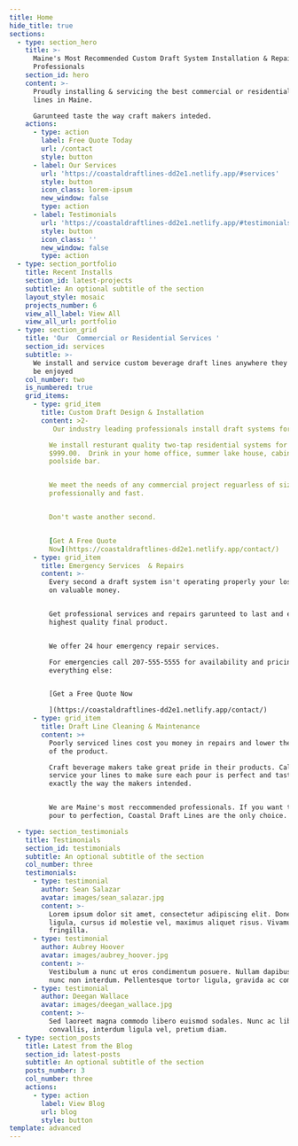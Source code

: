 ```yaml
---
title: Home
hide_title: true
sections:
  - type: section_hero
    title: >-
      Maine's Most Recommended Custom Draft System Installation & Repair
      Professionals
    section_id: hero
    content: >-
      Proudly installing & servicing the best commercial or residential draft
      lines in Maine.  

      Garunteed taste the way craft makers inteded.  
    actions:
      - type: action
        label: Free Quote Today
        url: /contact
        style: button
      - label: Our Services
        url: 'https://coastaldraftlines-dd2e1.netlify.app/#services'
        style: button
        icon_class: lorem-ipsum
        new_window: false
        type: action
      - label: Testimonials
        url: 'https://coastaldraftlines-dd2e1.netlify.app/#testimonials'
        style: button
        icon_class: ''
        new_window: false
        type: action
  - type: section_portfolio
    title: Recent Installs
    section_id: latest-projects
    subtitle: An optional subtitle of the section
    layout_style: mosaic
    projects_number: 6
    view_all_label: View All
    view_all_url: portfolio
  - type: section_grid
    title: 'Our  Commercial or Residential Services '
    section_id: services
    subtitle: >-
      We install and service custom beverage draft lines anywhere they want to
      be enjoyed
    col_number: two
    is_numbered: true
    grid_items:
      - type: grid_item
        title: Custom Draft Design & Installation
        content: >2-
           Our industry leading professionals install draft systems for any beverage, in any structure.  Get taps installed in your new developments, apartments, hotels, offices, businesses, or homes. 

          We install resturant quality two-tap residential systems for under
          $999.00.  Drink in your home office, summer lake house, cabin or
          poolside bar. 


          We meet the needs of any commercial project reguarless of size
          professionally and fast. 


          Don't waste another second.


          [Get A Free Quote
          Now](https://coastaldraftlines-dd2e1.netlify.app/contact/)
      - type: grid_item
        title: Emergency Services  & Repairs
        content: >-
          Every second a draft system isn't operating properly your losing out
          on valuable money.


          Get professional services and repairs garunteed to last and ensure the
          highest quality final product.  


          We offer 24 hour emergency repair services.

          For emergencies call 207-555-5555 for availability and pricing. For
          everything else:


          [Get a Free Quote Now

          ](https://coastaldraftlines-dd2e1.netlify.app/contact/)
      - type: grid_item
        title: Draft Line Cleaning & Maintenance
        content: >+
          Poorly serviced lines cost you money in repairs and lower the quality
          of the product. 

          Craft beverage makers take great pride in their products. Call us to
          service your lines to make sure each pour is perfect and tastes
          exactly the way the makers intended.


          We are Maine's most reccommended professionals. If you want taps that
          pour to perfection, Coastal Draft Lines are the only choice. 

  - type: section_testimonials
    title: Testimonials
    section_id: testimonials
    subtitle: An optional subtitle of the section
    col_number: three
    testimonials:
      - type: testimonial
        author: Sean Salazar
        avatar: images/sean_salazar.jpg
        content: >-
          Lorem ipsum dolor sit amet, consectetur adipiscing elit. Donec nisl
          ligula, cursus id molestie vel, maximus aliquet risus. Vivamus in nibh
          fringilla.
      - type: testimonial
        author: Aubrey Hoover
        avatar: images/aubrey_hoover.jpg
        content: >-
          Vestibulum a nunc ut eros condimentum posuere. Nullam dapibus quis
          nunc non interdum. Pellentesque tortor ligula, gravida ac commodo eu.
      - type: testimonial
        author: Deegan Wallace
        avatar: images/deegan_wallace.jpg
        content: >-
          Sed laoreet magna commodo libero euismod sodales. Nunc ac libero
          convallis, interdum ligula vel, pretium diam.
  - type: section_posts
    title: Latest from the Blog
    section_id: latest-posts
    subtitle: An optional subtitle of the section
    posts_number: 3
    col_number: three
    actions:
      - type: action
        label: View Blog
        url: blog
        style: button
template: advanced
---
```

